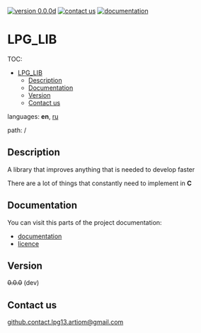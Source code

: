[![version 0.0.0d](https://img.shields.io/badge/version-0.0.0d-orange)](#version) <!-- green: stable, blue: beta, orange: dev -->
[![contact us](https://img.shields.io/badge/contact_us-gray?logo=gmail)](mailto:github.contact.lpg13.artiom@gmail.com)
[![documentation](https://img.shields.io/badge/documentation-gray)](#documentation)
# LPG_LIB

TOC:
+ [LPG\_LIB](#lpg_lib)
  + [Description](#description)
  + [Documentation](#documentation)
  + [Version](#version)
  + [Contact us](#contact-us)

languages: **en**, [ru](/doc/ru/root/README.md)

path: /

## Description

A library that improves anything that is needed to develop faster

There are a lot of things that constantly need to implement in **C**

## Documentation

You can visit this parts of the project documentation:

+ [documentation](/doc/index.md)
+ [licence](/LICENCE.md)

## Version

~~0.0.0~~ (dev)

## Contact us

github.contact.lpg13.artiom@gmail.com